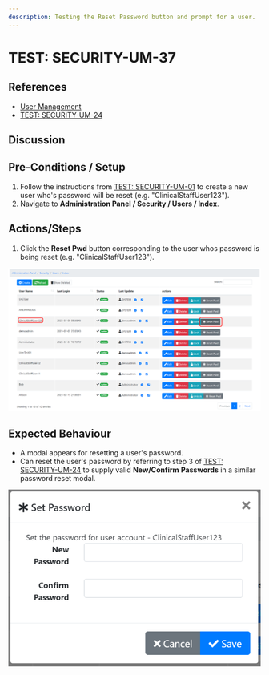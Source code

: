 ```yaml
---
description: Testing the Reset Password button and prompt for a user.
---
```


# TEST: SECURITY-UM-37

## References

* [User Management](../../../../../operations/security-administration/user-management.md)
* [TEST: SECURITY-UM-24](test-security-um-24.md)

## Discussion

## Pre-Conditions / Setup

1. Follow the instructions from [TEST: SECURITY-UM-01](test-security-um-01.md) to create a new user who's password will be reset \(e.g. "ClinicalStaffUser123"\).
2. Navigate to **Administration Panel / Security / Users / Index**. 

## Actions/Steps

1. Click the **Reset Pwd** button corresponding to the user whos password is being reset \(e.g. "ClinicalStaffUser123"\).

![](../../../../../../.gitbook/assets/image%20%28310%29.png)

## Expected Behaviour

* A modal appears for resetting a user's password. 
* Can reset the user's password by referring to step 3 of [TEST: SECURITY-UM-24](test-security-um-24.md) to supply valid **New/Confirm** **Passwords** in a similar password reset modal.

![](../../../../../../.gitbook/assets/image%20%28290%29.png)

